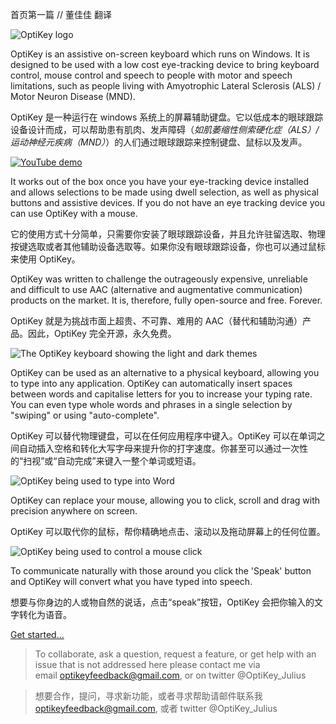 首页第一篇 // 董佳佳 翻译

![OptiKey logo](https://github.com/JuliusSweetland/OptiKey/raw/gh-pages/images/OptiKey-logo-600x200.png)

OptiKey is an assistive on-screen keyboard which runs on Windows. It is designed to be used with a low cost eye-tracking device to bring keyboard control, mouse control and speech to people with motor and speech limitations, such as people living with Amyotrophic Lateral Sclerosis (ALS) / Motor Neuron Disease (MND).

OptiKey 是一种运行在 windows 系统上的屏幕辅助键盘。它以低成本的眼球跟踪设备设计而成，可以帮助患有肌肉、发声障碍（_如肌萎缩性侧索硬化症（ALS）/运动神经元疾病（MND）_）的人们通过眼球跟踪来控制键盘、鼠标以及发声。

[![YouTube demo](https://github.com/JuliusSweetland/OptiKey/raw/gh-pages/images/OptiKey-YouTube.png)](https://www.youtube.com/watch?v=HLkyORh7vKk "OptiKey demo")

It works out of the box once you have your eye-tracking device installed and allows selections to be made using dwell selection, as well as physical buttons and assistive devices. If you do not have an eye tracking device you can use OptiKey with a mouse.

它的使用方式十分简单，只需要你安装了眼球跟踪设备，并且允许驻留选取、物理按键选取或者其他辅助设备选取等。如果你没有眼球跟踪设备，你也可以通过鼠标来使用 OptiKey。

OptiKey was written to challenge the outrageously expensive, unreliable and difficult to use AAC (alternative and augmentative communication) products on the market. It is, therefore, fully open-source and free. Forever.

OptiKey 就是为挑战市面上超贵、不可靠、难用的 AAC（替代和辅助沟通）产品。因此，OptiKey 完全开源，永久免费。

![The OptiKey keyboard showing the light and dark themes](https://camo.githubusercontent.com/dd5f029996cebb5ab1212199ade7ac8198796bfb/687474703a2f2f6a756c69757373776565746c616e642e6769746875622e696f2f4f7074694b65792f696d616765732f4b6579626f617264735f416c7068615f53686f77696e675f4c696768745f416e645f4461726b5f5468656d65732e706e67)

OptiKey can be used as an alternative to a physical keyboard, allowing you to type into any application. OptiKey can automatically insert spaces between words and capitalise letters for you to increase your typing rate. You can even type whole words and phrases in a single selection by "swiping" or using "auto-complete".

OptiKey 可以替代物理键盘，可以在任何应用程序中键入。OptiKey 可以在单词之间自动插入空格和转化大写字母来提升你的打字速度。你甚至可以通过一次性的“扫视”或“自动完成”来键入一整个单词或短语。

![OptiKey being used to type into Word](https://camo.githubusercontent.com/0b6650b4319a176496527b13cdd3d268e1b57d93/687474703a2f2f6a756c69757373776565746c616e642e6769746875622e696f2f4f7074694b65792f696d616765732f547970696e675f496e746f5f576f72642e706e67)

OptiKey can replace your mouse, allowing you to click, scroll and drag with precision anywhere on screen.

OptiKey 可以取代你的鼠标，帮你精确地点击、滚动以及拖动屏幕上的任何位置。 

![OptiKey being used to control a mouse click](https://camo.githubusercontent.com/7d46911771874b2e5ce6b9e1c505225145eca223/687474703a2f2f6a756c69757373776565746c616e642e6769746875622e696f2f4f7074694b65792f696d616765732f436c69636b696e675f4f6e5f4d61676e69666965645f466f6c6465722e706e67)

To communicate naturally with those around you click the 'Speak' button and OptiKey will convert what you have typed into speech.

想要与你身边的人或物自然的说话，点击“speak”按钮，OptiKey 会把你输入的文字转化为语音。

[Get started...](https://github.com/JuliusSweetland/OptiKey/wiki/Get-Started)


> To collaborate, ask a question, request a feature, or get help with an issue that is not addressed here please contact me via email [optikeyfeedback@gmail.com](mailto:optikeyfeedback@gmail.com), or on twitter @OptiKey_Julius

> 想要合作，提问，寻求新功能，或者寻求帮助请邮件联系我 [optikeyfeedback@gmail.com](mailto:optikeyfeedback@gmail.com), 或者 twitter @OptiKey_Julius
